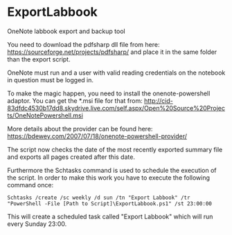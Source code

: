 # ExportLabbook
OneNote labbook export and backup tool

You need to download the pdfsharp dll file from here: https://sourceforge.net/projects/pdfsharp/ and place it in the same folder than the export script. 

OneNote must run and a user with valid reading credentials on the notebook in question must be logged in. 

To make the magic happen, you need to install the onenote-powershell adaptor. You can get the *.msi file for that from: http://cid-83dfdc4530b17dd8.skydrive.live.com/self.aspx/Open%20Source%20Projects/OneNotePowershell.msi

More details about the provider can be found here: https://bdewey.com/2007/07/18/onenote-powershell-provider/

The script now checks the date of the most recently exported summary file and exports all pages created after this date. 

Furthermore the Schtasks command is used to schedule the execution of the script. In order to make this work you have to execute the following command once: 

`Schtasks /create /sc weekly /d sun /tn "Export Labbook" /tr "PowerShell -File [Path to Script]\ExportLabbook.ps1" /st 23:00:00`

This will create a scheduled task called "Export Labbook" which will run every Sunday 23:00.